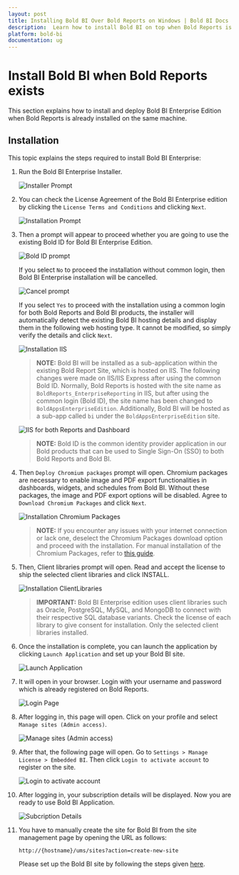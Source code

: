 ```yaml
---
layout: post
title: Installing Bold BI Over Bold Reports on Windows | Bold BI Docs
description:  Learn how to install Bold BI on top when Bold Reports is installed already on the Windows environment.
platform: bold-bi
documentation: ug
---
```


# Install Bold BI when Bold Reports exists

This section explains how to install and deploy Bold BI Enterprise Edition when Bold Reports is already installed on the same machine.

## Installation

This topic explains the steps required to install Bold BI Enterprise:

1. Run the Bold BI Enterprise Installer. 
    
    ![Installer Prompt](/static/assets/installation-and-deployment/images/boldbi-enterprise-installer.png)

2. You can check the License Agreement of the Bold BI Enterprise edition by clicking the `License Terms and Conditions` and clicking `Next`.
    
    ![Installation Prompt](/static/assets/installation-and-deployment/images/installation-prompt.png) 

3. Then a prompt will appear to proceed whether you are going to use the existing Bold ID for Bold BI Enterprise Edition.
    
    ![Bold ID prompt](/static/assets/installation-and-deployment/images/boldid-prompt.png)
    
    If you select `No` to proceed the installation without common login, then Bold BI Enterprise installation will be cancelled.
    
    ![Cancel prompt](/static/assets/installation-and-deployment/images/canceled-prompt.png)
    
    If you select `Yes` to proceed with the installation using a common login for both Bold Reports and Bold BI products, the installer will automatically detect the existing Bold BI hosting details and display them in the following web hosting type. It cannot be modified, so simply verify the details and click `Next`.
    
    ![Installation IIS](/static/assets/installation-and-deployment/images/installation-IIS.png)
    
    > **NOTE:** Bold BI will be installed as a sub-application within the existing Bold Report Site, which is hosted on IIS. The following changes were made on IIS/IIS Express after using the common Bold ID. Normally, Bold Reports is hosted with the site name as `BoldReports_EnterpriseReporting` in IIS, but after using the common login (Bold ID), the site name has been changed to `BoldAppsEnterpriseEdition`. Additionally, Bold BI will be hosted as a sub-app called `bi` under the `BoldAppsEnterpriseEdition` site.
    
    ![IIS for both Reports and Dashboard](/static/assets/installation-and-deployment/images/iis-reports-bi.png) 
    
    > **NOTE:** Bold ID is the common identity provider application in our Bold products that can be used to Single Sign-On (SSO) to both Bold Reports and Bold BI.

4. Then `Deploy Chromium packages` prompt will open. Chromium packages are necessary to enable image and PDF export functionalities in dashboards, widgets, and schedules from Bold BI. Without these packages, the image and PDF export options will be disabled. Agree to `Download Chromium Packages` and click `Next`.
    
    ![Installation Chromium Packages](/static/assets/installation-and-deployment/images/installation-chromium-packages.png)
   
    > **NOTE:** If you encounter any issues with your internet connection or lack one, deselect the Chromium Packages download option and proceed with the installation. For manual installation of the Chromium Packages, refer to [this guide](/faq/how-to-install-chromium-packages-manually/).

5. Then, Client libraries prompt will open. Read and accept the license to ship the selected client libraries and click INSTALL.
   
    ![Installation ClientLibraries](/static/assets/installation-and-deployment/images/installation-clientlibraries.png)
   
    > **IMPORTANT:** Bold BI Enterprise edition uses client libraries such as Oracle, PostgreSQL, MySQL, and MongoDB to connect with their respective SQL database variants. Check the license of each library to give consent for installation. Only the selected client libraries installed.

6. Once the installation is complete, you can launch the application by clicking `Launch Application` and set up your Bold BI site.
    
    ![Launch Application](/static/assets/installation-and-deployment/images/launch-application.png)

7. It will open in your browser. Login with your username and password which is already registered on Bold Reports.
   
    ![Login Page](/static/assets/installation-and-deployment/images/login-page.png)

8. After logging in, this page will open. Click on your profile and select `Manage sites (Admin access)`.
   
    ![Manage sites (Admin access)](/static/assets/installation-and-deployment/images/ums-report.png)

9. After that, the following page will open. Go to `Settings > Manage License > Embedded BI`. Then click `Login to activate account` to register on the site.
    
    ![Login to activate account](/static/assets/installation-and-deployment/images/ums-server.png)

10. After logging in, your subscription details will be displayed. Now you are ready to use Bold BI Application.
    
    ![Subcription Details](/static/assets/installation-and-deployment/images/subscription-details.png)

11. You have to manually create the site for Bold BI from the site management page by opening the URL as follows:

    `http://{hostname}/ums/sites?action=create-new-site`

    Please set up the Bold BI site by following the steps given [here](/multi-tenancy/create-new-site/).